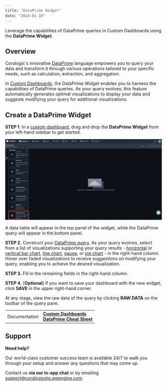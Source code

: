 ```yaml
---
title: "DataPrime Widget"
date: "2024-01-10"
---
```


Leverage the capabilities of DataPrime queries in Custom Dashboards using the **DataPrime Widget**.

## Overview

Coralogix's innovative [DataPrime](https://coralogixstg.wpengine.com/docs/dataprime-cheat-sheet/) language empowers you to query your data and transform it through various operations tailored to your specific needs, such as calculation, extraction, and aggregation.

In [Custom Dashboards](https://coralogixstg.wpengine.com/docs/custom-dashboards/), the DataPrime Widget enables you to harness the capabilities of DataPrime queries. As your query evolves, this feature automatically generates optimal visualizations to display your data and suggests modifying your query for additional visualizations.

## Create a DataPrime Widget

**STEP 1**. In a [custom dashboard](https://coralogixstg.wpengine.com/docs/custom-dashboards/), drag and drop the **DataPrime Widget** from your left-hand sidebar to get started.

![](images/Untitled-54.png)

A data table will appear in the top panel of the widget, while the DataPrime query will appear in the bottom panel.

**STEP 2.** Construct your [DataPrime query](https://coralogix.com/docs/dataprime-cheat-sheet/). As your query evolves, select from a list of visualizations supporting your query results - [horizontal](https://coralogix.com/docs/horizontal-bar-charts/) or [vertical bar chart](https://coralogix.com/docs/custom-dashboards-bar-charts/), [line chart](https://coralogix.com/docs/custom-dashboards-line-charts/), [gauge](https://coralogix.com/docs/custom-dashboards-gauges/), or [pie chart](https://coralogix.com/docs/custom-dashboards-pie-charts/) - in the right-hand column. Hover over faded visualizations to receive suggestions on modifying your query, enabling you to achieve the desired visualization.

**STEP 3.** Fill in the remaining fields in the right-hand column.

**STEP 4.** \[**Optional**\] If you want to save your dashboard with the new widget, click **SAVE** in the upper right-hand corner.

At any stage, view the raw data of the query by clicking **RAW DATA** on the toolbar of the query pane.

<table><tbody><tr><td>Documentation</td><td><strong><a href="https://coralogixstg.wpengine.com/docs/custom-dashboards/">Custom Dashboards</a></strong><br><strong><a href="https://coralogixstg.wpengine.com/docs/dataprime-cheat-sheet/">DataPrime Cheat Sheet</a></strong></td></tr></tbody></table>

## Support

**Need help?**

Our world-class customer success team is available 24/7 to walk you through your setup and answer any questions that may come up.

Contact us **via our in-app chat** or by emailing [support@coralogixstg.wpengine.com](mailto:support@coralogixstg.wpengine.com).

